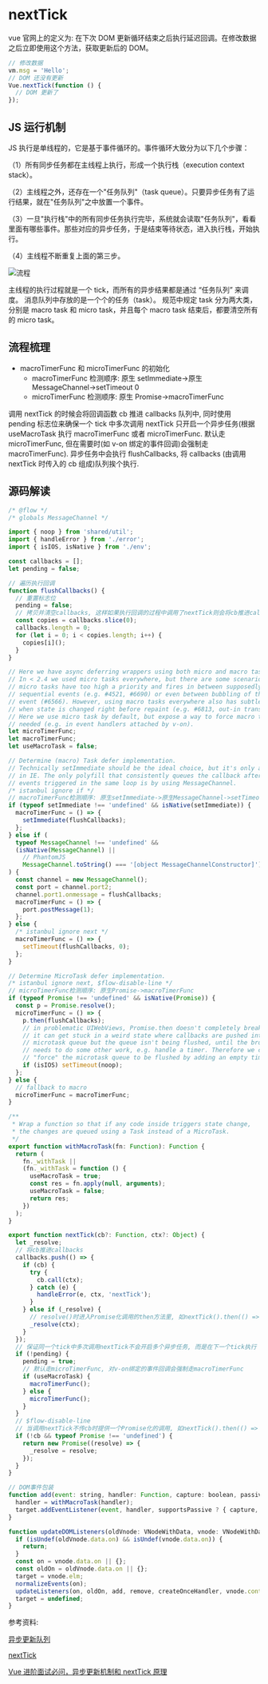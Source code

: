 # nextTick

vue 官网上的定义为: 在下次 DOM 更新循环结束之后执行延迟回调。在修改数据之后立即使用这个方法，获取更新后的 DOM。

```javascript
// 修改数据
vm.msg = 'Hello';
// DOM 还没有更新
Vue.nextTick(function () {
  // DOM 更新了
});
```

## JS 运行机制

JS 执行是单线程的，它是基于事件循环的。事件循环大致分为以下几个步骤：

（1）所有同步任务都在主线程上执行，形成一个执行栈（execution context stack）。

（2）主线程之外，还存在一个"任务队列"（task queue）。只要异步任务有了运行结果，就在"任务队列"之中放置一个事件。

（3）一旦"执行栈"中的所有同步任务执行完毕，系统就会读取"任务队列"，看看里面有哪些事件。那些对应的异步任务，于是结束等待状态，进入执行栈，开始执行。

（4）主线程不断重复上面的第三步。

![流程](https://ustbhuangyi.github.io/vue-analysis/assets/event-loop.png)

主线程的执行过程就是一个 tick，而所有的异步结果都是通过 “任务队列” 来调度。 消息队列中存放的是一个个的任务（task）。 规范中规定 task 分为两大类，分别是 macro task 和 micro task，并且每个 macro task 结束后，都要清空所有的 micro task。

## 流程梳理

- macroTimerFunc 和 microTimerFunc 的初始化
  - macroTimerFunc 检测顺序: 原生 setImmediate->原生 MessageChannel->setTimeout 0
  - microTimerFunc 检测顺序: 原生 Promise->macroTimerFunc

调用 nextTick 的时候会将回调函数 cb 推进 callbacks 队列中, 同时使用 pending 标志位来确保一个 tick 中多次调用 nextTick 只开启一个异步任务(根据 useMacroTask 执行 macroTimerFunc 或者 microTimerFunc. 默认走 microTimerFunc, 但在需要时(如 v-on 绑定的事件回调)会强制走 macroTimerFunc). 异步任务中会执行 flushCallbacks, 将 callbacks (由调用 nextTick 时传入的 cb 组成)队列挨个执行.

## 源码解读

```javascript
/* @flow */
/* globals MessageChannel */

import { noop } from 'shared/util';
import { handleError } from './error';
import { isIOS, isNative } from './env';

const callbacks = [];
let pending = false;

// 遍历执行回调
function flushCallbacks() {
  // 重置标志位
  pending = false;
  // 拷贝并清空callbacks, 这样如果执行回调的过程中调用了nextTick则会将cb推进callbacks队列, 不会在当前的flushCallbacks中执行, 而是进入到下一个异步任务中
  const copies = callbacks.slice(0);
  callbacks.length = 0;
  for (let i = 0; i < copies.length; i++) {
    copies[i]();
  }
}

// Here we have async deferring wrappers using both micro and macro tasks.
// In < 2.4 we used micro tasks everywhere, but there are some scenarios where
// micro tasks have too high a priority and fires in between supposedly
// sequential events (e.g. #4521, #6690) or even between bubbling of the same
// event (#6566). However, using macro tasks everywhere also has subtle problems
// when state is changed right before repaint (e.g. #6813, out-in transitions).
// Here we use micro task by default, but expose a way to force macro task when
// needed (e.g. in event handlers attached by v-on).
let microTimerFunc;
let macroTimerFunc;
let useMacroTask = false;

// Determine (macro) Task defer implementation.
// Technically setImmediate should be the ideal choice, but it's only available
// in IE. The only polyfill that consistently queues the callback after all DOM
// events triggered in the same loop is by using MessageChannel.
/* istanbul ignore if */
// macroTimerFunc检测顺序: 原生setImmediate->原生MessageChannel->setTimeout 0
if (typeof setImmediate !== 'undefined' && isNative(setImmediate)) {
  macroTimerFunc = () => {
    setImmediate(flushCallbacks);
  };
} else if (
  typeof MessageChannel !== 'undefined' &&
  (isNative(MessageChannel) ||
    // PhantomJS
    MessageChannel.toString() === '[object MessageChannelConstructor]')
) {
  const channel = new MessageChannel();
  const port = channel.port2;
  channel.port1.onmessage = flushCallbacks;
  macroTimerFunc = () => {
    port.postMessage(1);
  };
} else {
  /* istanbul ignore next */
  macroTimerFunc = () => {
    setTimeout(flushCallbacks, 0);
  };
}

// Determine MicroTask defer implementation.
/* istanbul ignore next, $flow-disable-line */
// microTimerFunc检测顺序: 原生Promise->macroTimerFunc
if (typeof Promise !== 'undefined' && isNative(Promise)) {
  const p = Promise.resolve();
  microTimerFunc = () => {
    p.then(flushCallbacks);
    // in problematic UIWebViews, Promise.then doesn't completely break, but
    // it can get stuck in a weird state where callbacks are pushed into the
    // microtask queue but the queue isn't being flushed, until the browser
    // needs to do some other work, e.g. handle a timer. Therefore we can
    // "force" the microtask queue to be flushed by adding an empty timer.
    if (isIOS) setTimeout(noop);
  };
} else {
  // fallback to macro
  microTimerFunc = macroTimerFunc;
}

/**
 * Wrap a function so that if any code inside triggers state change,
 * the changes are queued using a Task instead of a MicroTask.
 */
export function withMacroTask(fn: Function): Function {
  return (
    fn._withTask ||
    (fn._withTask = function () {
      useMacroTask = true;
      const res = fn.apply(null, arguments);
      useMacroTask = false;
      return res;
    })
  );
}

export function nextTick(cb?: Function, ctx?: Object) {
  let _resolve;
  // 将cb推进callbacks
  callbacks.push(() => {
    if (cb) {
      try {
        cb.call(ctx);
      } catch (e) {
        handleError(e, ctx, 'nextTick');
      }
    } else if (_resolve) {
      // resolve()时进入Promise化调用的then方法里, 如nextTick().then(() => {})
      _resolve(ctx);
    }
  });
  // 保证同一个tick中多次调用nextTick不会开启多个异步任务, 而是在下一个tick执行
  if (!pending) {
    pending = true;
    // 默认走microTimerFunc, 对v-on绑定的事件回调会强制走macroTimerFunc
    if (useMacroTask) {
      macroTimerFunc();
    } else {
      microTimerFunc();
    }
  }
  // $flow-disable-line
  // 当调用nextTick不传cb时提供一个Promise化的调用, 如nextTick().then(() => {})
  if (!cb && typeof Promise !== 'undefined') {
    return new Promise((resolve) => {
      _resolve = resolve;
    });
  }
}
```

```javascript
// DOM事件包装
function add(event: string, handler: Function, capture: boolean, passive: boolean) {
  handler = withMacroTask(handler);
  target.addEventListener(event, handler, supportsPassive ? { capture, passive } : capture);
}

function updateDOMListeners(oldVnode: VNodeWithData, vnode: VNodeWithData) {
  if (isUndef(oldVnode.data.on) && isUndef(vnode.data.on)) {
    return;
  }
  const on = vnode.data.on || {};
  const oldOn = oldVnode.data.on || {};
  target = vnode.elm;
  normalizeEvents(on);
  updateListeners(on, oldOn, add, remove, createOnceHandler, vnode.context);
  target = undefined;
}
```

参考资料:

[异步更新队列](https://cn.vuejs.org/v2/guide/reactivity.html#%E5%BC%82%E6%AD%A5%E6%9B%B4%E6%96%B0%E9%98%9F%E5%88%97)

[nextTick](https://ustbhuangyi.github.io/vue-analysis/v2/reactive/next-tick.html#js-%E8%BF%90%E8%A1%8C%E6%9C%BA%E5%88%B6)

[Vue 进阶面试必问，异步更新机制和 nextTick 原理](https://mp.weixin.qq.com/s/ihzymIiY_i4Hj21CDHgzZQ)
